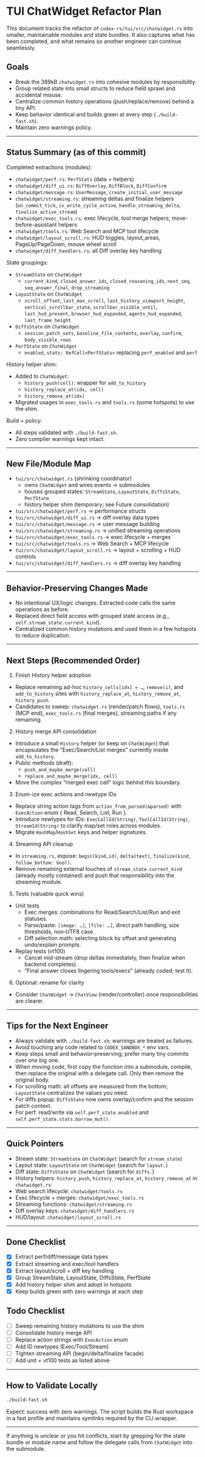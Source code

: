 
# TUI ChatWidget Refactor Plan

This document tracks the refactor of `codex-rs/tui/src/chatwidget.rs` into smaller, maintainable modules and state bundles. It also captures what has been completed, and what remains so another engineer can continue seamlessly.

## Goals

- Break the 389kB `chatwidget.rs` into cohesive modules by responsibility.
- Group related state into small structs to reduce field sprawl and accidental misuse.
- Centralize common history operations (push/replace/remove) behind a tiny API.
- Keep behavior identical and builds green at every step (`./build-fast.sh`).
- Maintain zero warnings policy.

---

## Status Summary (as of this commit)

Completed extractions (modules):
- `chatwidget/perf.rs`: `PerfStats` (data + helpers)
- `chatwidget/diff_ui.rs`: `DiffOverlay`, `DiffBlock`, `DiffConfirm`
- `chatwidget/message.rs`: `UserMessage`, `create_initial_user_message`
- `chatwidget/streaming.rs`: streaming deltas and finalize helpers (`on_commit_tick`, `is_write_cycle_active`, `handle_streaming_delta`, `finalize_active_stream`)
- `chatwidget/exec_tools.rs`: exec lifecycle, tool merge helpers; move-before-assistant helpers
- `chatwidget/tools.rs`: Web Search and MCP tool lifecycle
- `chatwidget/layout_scroll.rs`: HUD toggles, layout_areas, PageUp/PageDown, mouse wheel scroll
- `chatwidget/diff_handlers.rs`: all Diff overlay key handling

State groupings:
- `StreamState` on `ChatWidget`
  - `current_kind`, `closed_answer_ids`, `closed_reasoning_ids`, `next_seq`, `seq_answer_final`, `drop_streaming`
- `LayoutState` on `ChatWidget`
  - `scroll_offset`, `last_max_scroll`, `last_history_viewport_height`, `vertical_scrollbar_state`, `scrollbar_visible_until`, `last_hud_present`, `browser_hud_expanded`, `agents_hud_expanded`, `last_frame_height`
- `DiffsState` on `ChatWidget`
  - `session_patch_sets`, `baseline_file_contents`, `overlay`, `confirm`, `body_visible_rows`
- `PerfState` on `ChatWidget`
  - `enabled`, `stats: RefCell<PerfStats>` replacing `perf_enabled` and `perf`

History helper shim:
- Added to `ChatWidget`:
  - `history_push(cell)`: wrapper for `add_to_history`
  - `history_replace_at(idx, cell)`
  - `history_remove_at(idx)`
- Migrated usages in `exec_tools.rs` and `tools.rs` (some hotspots) to use the shim.

Build + policy:
- All steps validated with `./build-fast.sh`.
- Zero compiler warnings kept intact.

---

## New File/Module Map

- `tui/src/chatwidget.rs` (shrinking coordinator)
  - owns `ChatWidget` and wires events → submodules
  - houses grouped states: `StreamState`, `LayoutState`, `DiffsState`, `PerfState`
  - history helper shim (temporary; see Future consolidation)
- `tui/src/chatwidget/perf.rs` → performance structs
- `tui/src/chatwidget/diff_ui.rs` → diff overlay data types
- `tui/src/chatwidget/message.rs` → user message building
- `tui/src/chatwidget/streaming.rs` → unified streaming operations
- `tui/src/chatwidget/exec_tools.rs` → exec lifecycle + merges
- `tui/src/chatwidget/tools.rs` → Web Search + MCP lifecycle
- `tui/src/chatwidget/layout_scroll.rs` → layout + scrolling + HUD controls
- `tui/src/chatwidget/diff_handlers.rs` → diff overlay key handling

---

## Behavior-Preserving Changes Made

- No intentional UX/logic changes. Extracted code calls the same operations as before.
- Replaced direct field access with grouped state access (e.g., `self.stream_state.current_kind`).
- Centralized common history mutations and used them in a few hotspots to reduce duplication.

---

## Next Steps (Recommended Order)

1) Finish History helper adoption
- Replace remaining ad-hoc `history_cells[idx] = …`, `remove(i)`, and `add_to_history` sites with `history_replace_at`, `history_remove_at`, `history_push`.
- Candidates to sweep: `chatwidget.rs` (render/patch flows), `tools.rs` (MCP end), `exec_tools.rs` (final merges), streaming paths if any remaining.

2) History merge API consolidation
- Introduce a small `History` helper (or keep on `ChatWidget`) that encapsulates the “Exec/Search/List merges” currently inside `add_to_history`.
- Public methods (draft):
  - `push_and_maybe_merge(cell)`
  - `replace_and_maybe_merge(idx, cell)`
- Move the complex “merged exec cell” logic behind this boundary.

3) Enum-ize exec actions and newtype IDs
- Replace string action tags from `action_from_parsed(&parsed)` with `ExecAction` enum { Read, Search, List, Run }.
- Introduce newtypes for IDs: `ExecCallId(String)`, `ToolCallId(String)`, `StreamId(String)` to clarify map/set roles across modules.
- Migrate `HashMap`/`HashSet` keys and helper signatures.

4) Streaming API cleanup
- In `streaming.rs`, expose: `begin(kind,id)`, `delta(text)`, `finalize(kind, follow_bottom: bool)`.
- Remove remaining external touches of `stream_state.current_kind` (already mostly contained) and push that responsibility into the streaming module.

5) Tests (valuable quick wins)
- Unit tests
  - Exec merges: combinations for Read/Search/List/Run and exit statuses.
  - Parse/paste: `[image: …]`, `[file: …]`, direct path handling, size thresholds, non‑UTF8 case.
  - Diff selection math: selecting block by offset and generating undo/explain prompts.
- Replay tests (vt100)
  - Cancel mid-stream (drop deltas immediately, then finalize when backend completes).
  - “Final answer closes lingering tools/execs” (already coded; test it). 

6) Optional: rename for clarity
- Consider `ChatWidget` → `ChatView` (render/controller) once responsibilities are clearer.

---

## Tips for the Next Engineer

- Always validate with `./build-fast.sh`; warnings are treated as failures.
- Avoid touching any code related to `CODEX_SANDBOX_*` env vars.
- Keep steps small and behavior‑preserving; prefer many tiny commits over one big one.
- When moving code, first copy the function into a submodule, compile, then replace the original with a delegate call. Only then remove the original body.
- For scrolling math: all offsets are measured from the bottom; `LayoutState` centralizes the values you need.
- For diffs popup: `DiffsState` now owns overlay/confirm and the session patch context.
- For perf: read/write via `self.perf_state.enabled` and `self.perf_state.stats.borrow_mut()`.

---

## Quick Pointers

- Stream state: `StreamState` on `ChatWidget` (search for `stream_state`)
- Layout state: `LayoutState` on `ChatWidget` (search for `layout.`)
- Diff state: `DiffsState` on `ChatWidget` (search for `diffs.`)
- History helpers: `history_push`, `history_replace_at`, `history_remove_at` in `chatwidget.rs`
- Web search lifecycle: `chatwidget/tools.rs`
- Exec lifecycle + merges: `chatwidget/exec_tools.rs`
- Streaming functions: `chatwidget/streaming.rs`
- Diff overlay keys: `chatwidget/diff_handlers.rs`
- HUD/layout: `chatwidget/layout_scroll.rs`

---

## Done Checklist

- [x] Extract perf/diff/message data types
- [x] Extract streaming and exec/tool handlers
- [x] Extract layout/scroll + diff key handling
- [x] Group StreamState, LayoutState, DiffsState, PerfState
- [x] Add history helper shim and adopt in hotspots
- [x] Keep builds green with zero warnings at each step

## Todo Checklist

- [ ] Sweep remaining history mutations to use the shim
- [ ] Consolidate history merge API
- [ ] Replace action strings with `ExecAction` enum
- [ ] Add ID newtypes (Exec/Tool/Stream)
- [ ] Tighten streaming API (begin/delta/finalize facade)
- [ ] Add unit + vt100 tests as listed above

---

## How to Validate Locally

```bash
./build-fast.sh
```

Expect: success with zero warnings. The script builds the Rust workspace in a fast profile and maintains symlinks required by the CLI wrapper.

---

If anything is unclear or you hit conflicts, start by grepping for the state bundle or module name and follow the delegate calls from `ChatWidget` into the submodule.
